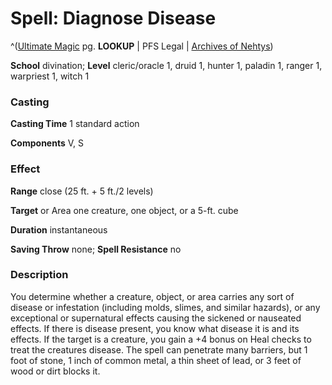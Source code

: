 # Spell: Diagnose Disease

^([Ultimate Magic][ss-diagnose-disease] pg. **LOOKUP** | PFS Legal | [Archives of Nehtys][sn-diagnose-disease])

**School** divination; **Level** cleric/oracle 1, druid 1, hunter 1, paladin 1, ranger 1, warpriest 1, witch 1

### Casting

**Casting Time** 1 standard action  

**Components** V, S

### Effect

**Range** close (25 ft. + 5 ft./2 levels)  

**Target** or Area one creature, one object, or a 5-ft. cube  

**Duration** instantaneous  

**Saving Throw** none; **Spell Resistance** no

### Description

You determine whether a creature, object, or area carries any sort of disease or infestation (including molds, slimes, and similar hazards), or any exceptional or supernatural effects causing the sickened or nauseated effects. If there is disease present, you know what disease it is and its effects. If the target is a creature, you gain a +4 bonus on Heal checks to treat the creatures disease. The spell can penetrate many barriers, but 1 foot of stone, 1 inch of common metal, a thin sheet of lead, or 3 feet of wood or dirt blocks it.

[ss-diagnose-disease]: http://paizo.com/pathfinderRPG/v57
[sn-diagnose-disease]: http://www.archivesofnethys.com/SpellDisplay.aspx?ItemName=Diagnose%20Disease